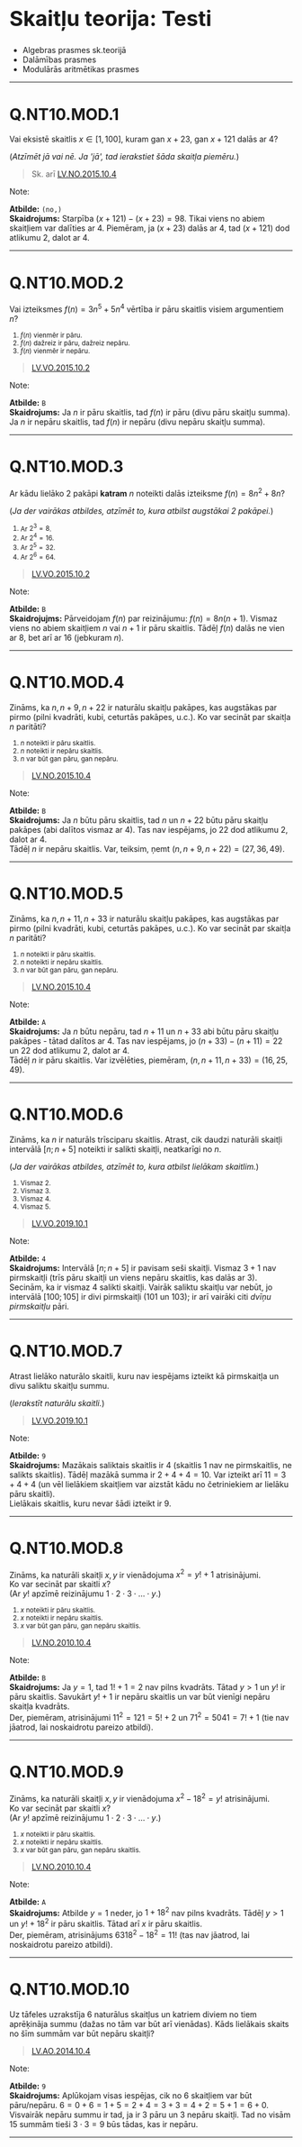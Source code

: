# &nbsp;

<h1 style="font-size:28pt">Skaitļu teorija: Testi</h1>

* Algebras prasmes sk.teorijā
* Dalāmības prasmes
* <blue>Modulārās aritmētikas prasmes</blue>


-----

# Q.NT10.MOD.1

Vai eksistē skaitlis $x \in [1,100]$, kuram 
gan $x+23$, gan $x+121$ dalās ar $4$?

(*Atzīmēt jā vai nē. Ja 'jā', tad ierakstiet šāda skaitļa piemēru.*)

> Sk.  arī [LV.NO.2015.10.4](../../problembase-tales/numtheory-lv-no/content.html#/lv.no.2015.10.4)


Note: 

**Atbilde:** `(no,)`  
**Skaidrojums:** Starpība $(x+121)-(x+23) = 98$. Tikai viens no abiem skaitļiem 
var dalīties ar $4$. Piemēram, ja $(x+23)$ dalās ar $4$, tad $(x+121)$ dod 
atlikumu $2$, dalot ar $4$.
 
 
 

-----

# Q.NT10.MOD.2

Vai izteiksmes $f(n) = 3n^5+5n^4$ vērtība ir pāru skaitlis visiem argumentiem $n$?

<small>

1. $f(n)$ vienmēr ir pāru.
2. $f(n)$ dažreiz ir pāru, dažreiz nepāru. 
3. $f(n)$ vienmēr ir nepāru.

</small>

> [LV.VO.2015.10.2](../../problembase-tales/numtheory-lv-no/content.html#/lv.no.2015.10.2)


Note:

**Atbilde:** `B`  
**Skaidrojums:** Ja $n$ ir pāru skaitlis, tad $f(n)$ ir pāru (divu pāru skaitļu summa).  
Ja $n$ ir nepāru skaitlis, tad $f(n)$ ir nepāru (divu nepāru skaitļu summa).


-----

# Q.NT10.MOD.3

Ar kādu lielāko $2$ pakāpi **katram** $n$ noteikti dalās izteiksme $f(n) = 8n^2 + 8n$? 

(*Ja der vairākas atbildes, atzīmēt to, kura atbilst augstākai $2$ pakāpei.*)

<small>

1. Ar $2^3 = 8$.
2. Ar $2^4 = 16$. 
3. Ar $2^5 = 32$. 
4. Ar $2^6 = 64$.

</small>

> [LV.VO.2015.10.2](../../problembase-tales/numtheory-lv-no/content.html#/lv.no.2015.10.2)

Note:

**Atbilde:** `B`  
**Skaidrojujms:** Pārveidojam $f(n)$ par reizinājumu: $f(n)=8n(n+1)$. 
Vismaz viens no abiem skaitļiem $n$ vai $n+1$ ir pāru skaitlis. Tādēļ $f(n)$ dalās
ne vien ar $8$, bet arī ar $16$ (jebkuram $n$). 





-----

# Q.NT10.MOD.4

Zināms, ka $n, n+9, n+22$ ir naturālu skaitļu pakāpes, kas augstākas par pirmo 
(pilni kvadrāti, kubi, ceturtās pakāpes, u.c.). Ko var secināt par skaitļa $n$ paritāti? 

<small>

1. $n$ noteikti ir pāru skaitlis. 
2. $n$ noteikti ir nepāru skaitlis. 
3. $n$ var būt gan pāru, gan nepāru. 

</small>

> [LV.NO.2015.10.4](../../problembase-tales/numtheory-lv-no/content.html#/lv.no.2015.10.4)

Note:

**Atbilde:** `B`  
**Skaidrojums:** Ja $n$ būtu pāru skaitlis, tad $n$ un $n+22$ būtu pāru skaitļu pakāpes
(abi dalītos vismaz ar $4$). Tas nav iespējams, jo $22$ dod atlikumu $2$, dalot ar $4$.  
Tādēļ $n$ ir nepāru skaitlis. Var, teiksim, ņemt $(n,n+9,n+22)=(27,36,49)$.





-----

# Q.NT10.MOD.5

Zināms, ka $n, n+11, n+33$ ir naturālu skaitļu pakāpes, kas augstākas par pirmo 
(pilni kvadrāti, kubi, ceturtās pakāpes, u.c.). Ko var secināt par skaitļa $n$ paritāti? 

<small>

1. $n$ noteikti ir pāru skaitlis. 
2. $n$ noteikti ir nepāru skaitlis. 
3. $n$ var būt gan pāru, gan nepāru. 

</small>

> [LV.NO.2015.10.4](../../problembase-tales/numtheory-lv-no/content.html#/lv.no.2015.10.4)

Note:

**Atbilde:** `A`  
**Skaidrojums:** Ja $n$ būtu nepāru, tad $n+11$ un $n+33$ abi būtu pāru skaitļu pakāpes - tātad
dalītos ar $4$. Tas nav iespējams, jo $(n+33)-(n+11)=22$ un $22$ dod atlikumu $2$, dalot ar $4$.  
Tādēļ $n$ ir pāru skaitlis. Var izvēlēties, piemēram, $(n,n+11,n+33)=(16,25,49)$. 




-----

# Q.NT10.MOD.6

Zināms, ka $n$ ir naturāls trīsciparu skaitlis. Atrast, cik daudzi naturāli skaitļi 
intervālā $[n;n+5]$ noteikti ir salikti skaitļi, neatkarīgi no $n$. 

(*Ja der vairākas atbildes, atzīmēt to, kura atbilst lielākam skaitlim.*)

<small>

1. Vismaz $2$. 
2. Vismaz $3$. 
3. Vismaz $4$. 
4. Vismaz $5$. 

</small>

> [LV.VO.2019.10.1](../../problembase-tales/numtheory-lv-vo/content.html#/lv.vo.2019.10.1)

Note:


**Atbilde:** `4`  
**Skaidrojums:** Intervālā $[n;n+5]$ ir pavisam seši skaitļi. 
Vismaz $3+1$ nav pirmskaitļi (trīs pāru skaitļi un viens nepāru skaitlis, kas dalās ar $3$).  
Secinām, ka ir vismaz $4$ salikti skaitļi. Vairāk saliktu skaitļu var nebūt, jo intervālā $[100;105]$ 
ir divi pirmskaitļi ($101$ un $103$); ir arī vairāki citi *dvīņu pirmskaitļu* pāri. 




-----

# Q.NT10.MOD.7

Atrast lielāko naturālo skaitli, kuru nav iespējams izteikt kā pirmskaitļa un divu 
saliktu skaitļu summu. 

(*Ierakstīt naturālu skaitli.*) 

> [LV.VO.2019.10.1](../../problembase-tales/numtheory-lv-vo/content.html#/lv.vo.2019.10.1)

Note:

**Atbilde:** `9`  
**Skaidrojums:** Mazākais saliktais skaitlis ir $4$ (skaitlis $1$ nav ne pirmskaitlis, ne salikts skaitlis). 
Tādēļ mazākā summa ir $2+4+4=10$. Var izteikt arī $11 = 3+4+4$ (un vēl lielākiem skaitļiem var
aizstāt kādu no četriniekiem ar lielāku pāru skaitli).  
Lielākais skaitlis, kuru nevar šādi izteikt ir $9$. 





-----

# Q.NT10.MOD.8

Zināms, ka naturāli skaitļi $x,y$ ir vienādojuma $x^2 = y! + 1$ atrisinājumi.  
Ko var secināt par skaitli $x$?  
(Ar $y!$ apzīmē reizinājumu $1\cdot{}2\cdot{}3\cdot\ldots\cdot{}y$.)

<small>

1. $x$ noteikti ir pāru skaitlis.
2. $x$ noteikti ir nepāru skaitlis.
3. $x$ var būt gan pāru, gan nepāru skaitlis.

</small>

> [LV.NO.2010.10.4](../../problembase-tales/numtheory-lv-no/content.html#/lv.no.2010.10.4)


Note:

**Atbilde:** `B`  
**Skaidrojums:** Ja $y=1$, tad $1!+1=2$ nav pilns kvadrāts. Tātad $y>1$ un $y!$ ir pāru skaitlis. 
Savukārt $y!+1$ ir nepāru skaitlis un var būt vienīgi nepāru skaitļa kvadrāts.  
Der, piemēram, atrisinājumi $11^2=121=5!+2$ un $71^2=5041=7!+1$ (tie nav jāatrod, 
lai noskaidrotu pareizo atbildi).





-----

# Q.NT10.MOD.9

Zināms, ka naturāli skaitļi $x,y$ ir vienādojuma $x^2 - 18^2 = y!$ atrisinājumi.  
Ko var secināt par skaitli $x$?  
(Ar $y!$ apzīmē reizinājumu $1\cdot{}2\cdot{}3\cdot\ldots\cdot{}y$.)

<small>

1. $x$ noteikti ir pāru skaitlis.
2. $x$ noteikti ir nepāru skaitlis.
3. $x$ var būt gan pāru, gan nepāru skaitlis.

</small>


> [LV.NO.2010.10.4](../../problembase-tales/numtheory-lv-no/content.html#/lv.no.2010.10.4)

Note:

**Atbilde:** `A`  
**Skaidrojums:** Atbilde $y=1$ neder, jo $1+18^2$ nav pilns kvadrāts. 
Tādēļ $y>1$ un $y! + 18^2$ ir pāru skaitlis. Tātad arī $x$ ir pāru skaitlis.  
Der, piemēram, atrisinājums $6318^2 - 18^2 = 11!$ (tas nav jāatrod, lai 
noskaidrotu pareizo atbildi).




-----

# Q.NT10.MOD.10

Uz tāfeles uzrakstīja $6$ naturālus skaitļus un katriem diviem no tiem aprēķināja 
summu (dažas no tām var būt arī vienādas). 
Kāds lielākais skaits no šīm summām var būt nepāru skaitļi?

> [LV.AO.2014.10.4](../../problembase-tales/numtheory-lv-ao/content.html#/lv.ao.2014.10.4)

Note: 

**Atbilde:** `9`  
**Skaidrojums:** Aplūkojam visas iespējas, cik no $6$ skaitļiem var būt pāru/nepāru. 
$6=0+6=1+5=2+4=3+3=4+2=5+1=6+0$. Visvairāk nepāru summu ir tad, ja ir $3$ pāru un $3$ nepāru 
skaitļi. Tad no visām $15$ summām tieši $3\cdot{}3 =9$ būs tādas, kas ir nepāru.





-----

# Q.NT10.MOD.11

Uz tāfeles uzrakstīja $6$ naturālus skaitļus un katriem diviem no tiem aprēķināja 
summu (dažas no tām var būt arī vienādas). 
Kāds lielākais skaits no šīm summām var būt pāru skaitļi?

> [LV.AO.2014.10.4](../../problembase-tales/numtheory-lv-ao/content.html#/lv.ao.2014.10.4)


Note:

**Atbilde:** `15`  
**Skaidrojums:** Pietiek izvēlēties visus pāru (vai visus nepāru) skaitļus. Tad 
visas $15$ summas (tik veidos $2$ var izvēlēties no $6$) būs pāru skaitļi.



-----

# Q.NT10.MOD.12

Zināms, ka $1000000$ (viens miljons), dalot ar $7$, dod atlikumu $1$. Atrast, kurš no skaitļiem 
dalās ar $7$: 

<small>

1. $5000002$
2. $2000001$
3. $4000009$
4. $9000011$

</small>

> [LV.VO.2017.10.2](../../problembase-tales/numtheory-lv-vo/content.html#/lv.vo.2017.10.2)

Note:

**Atbilde:** `A`  
**Skaidrojums:** Ievērojam, ka $5.000.000$ (pieci miljoni), dalot ar $7$ dod atlikumu $5$, 
$2.000.000$ - atlikumu $2$, utt.  
Pārbaudām summas: $5+2$, $2+1$, $4+9$, $9+11$. No tām tikai pirmā dalās ar $7$.





-----

# Q.NT10.MOD.13

Kādām naturālām $p$ vērtībām izteiksme $f(n) = 2n^2+1$ nedalās ar $3$?

<small>

1. $f(p) = 2p^2+1$ dalās ar $3$ visiem $p$. 
2. $f(p) = 2p^2+1$ nedalās ar $3$ tad un tikai tad, ja $p$ nedalās ar $3$.
3. $f(p) = 2p^2+1$ nedalās ar $3$ tad un tikai tad, ja $p$ dalās ar $3$.
4. $f(p) = 2p^2+1$ nedalās ar $3$ tad un tikai tad, ja $p$ ir nepāru.

</small>

> [LV.AO.2012.10.1](../../problembase-tales/numtheory-lv-ao/content.html#/lv.ao.2012.10.1)


Note:

**Atbilde:** `C`  
**Skaidrojums:** Ievērojam, ka $n^2$ dod atlikumu $1$, dalot ar $3$ (ja pats $n$ nedalās ar $3$)
vai atlikumu $0$ (ja pats $n$ dalās ar $3$). Tādēļ $2n^2+1$ nedalās ar $3$ 
vienīgi tad, ja $n$ dalās ar $3$.





-----

# Q.NT10.MOD.14

$1,4,9,16,25,\ldots$ ir naturālu skaitļu kvadrāti. Kādus atlikumus šie skaitļi 
dod, dalot ar $3$? 

(*Atzīmēt visas iespējas.*)

<small>

1. Atlikumu $0$.
2. Atlikumu $1$. 
3. Atlikumu $2$. 

</small>

> [LV.VO.2013.10.4](../../problembase-tales/numtheory-lv-vo/content.html#/lv.vo.2013.10.4)


Note:

**Atbilde:** `A,B`  
**Skaidrojums:** Pilns kvadrāts var dot atlikumu $0$, dalot ar $3$ (ja kāpina 
skaitli, kas pats dalās ar $3$), vai arī atlikumu $1$. Pat, kāpinot
skaitli, kas dod atlikumu $2$: $n=3k+2$.  
Iegūstam $(3k+2)^2=9k^2 + 12k + 4$ un $4$ dod atlikumu $1$.




-----

# Q.NT10.MOD.15

Cik ir tādu ciparu, ar kuriem nevar beigties neviena naturāla skaitļa kvadrāta 
decimālpieraksts.

(*Ierakstīt skaitli - šādu ciparu skaitu.*)

> [LV.VO.2013.10.4](../../problembase-tales/numtheory-lv-vo/content.html#/lv.vo.2013.10.4)

Note:

**Atbilde:** `4`
**Skaidrojums:** Pilni kvadrāti nekad nebeidzas ar cipariem $2,3,7,8$. To pārbauda, 
kāpinot kvadrātā visus skaitļus no $1$ līdz $10$ (vēl lielākiem skaitļiem 
pēdējie cipari sāk atkārtoties).



-----

# Q.NT10.MOD.16

Skaitļu $1,\ldots,9$ kubi ir sekojoši: $1,8,27,64,125,216,343,512,729$. 
Kādus atlikumus šie skaitļi dod, dalot ar $9$?  
(Varat izmantot faktu, ka skaitlis, dalot ar $9$, dod to pašu atlikumu, 
ko šī skaitļa ciparu summa.)

(*Ierakstīt visus iespējamos atlikumus, atdalot tos ar komatiem.*)

> [LV.AO.2016.10.2](../../problembase-tales/numtheory-lv-ao/content.html#/lv.ao.2016.10.2)


Note:

**Atbilde:** `0,1,8`  
**Skaidrojums:** Varam eksperimentāli pārbaudīt, dalot visus 9 kubus: atlikumi ir tikai $0,1,8$ 
(lielāku skaitļu kubi sāks atkārtot šos pašus atlikumus).  
Starp citu, pietiek pārbaudīt atlikumus, dalot ar $3$: kāpināt kubā 
$3k$, $3k+1$ un $3k-1$. Teiksim, $(3k-1)^3=27k^3 - 27k^2 + 9k - 1$, t.i. 
atlikums ir $8$.




-----

# Q.NT10.MOD.17

Spriežot pēc atlikumiem, dalot ar $4$, kuram no vienādojumiem 
eksistē atrisinājums naturālos skaitļos $(x,y)$? 

<small>

1. $x^2 - 2018 = 120y$
2. $x^2 - 2019 = 120y$
3. $x^2 - 2020 = 120y$

</small>

> [LV.AO.2016.10.2](../../problembase-tales/numtheory-lv-ao/content.html#/lv.ao.2016.10.2)


Note:

**Atbilde:** `C`
**Skaidrojums:** Labā puse ($120y$) noteikti dalās ar $4$, tātad arī kreisā puse dalās. 
No otras puses, $x^2$ var dot tikai atlikumus $0$ vai $1$, dalot ar $4$. 
Skaitļi $2018$ un $2019$ dod attiecīgi atlikumus $2$ vai $3$ - tātad tie neder.  
Der, piemēram, $50^2 - 2020 = 480 = 120\cdot{}4$. 




-----

# Q.NT10.MOD.18

Zināms, ka skaitlis $x = 3k+1$ dod atlikumu $1$, dalot ar $3$.   
Kādu atlikumu dod $x^3$, dalot ar $9$?

(*Ierakstīt atlikumu.*)


Note:

**Atbilde:** `1`
**Skaidrojums:** Atveram iekavas: $(3k+1)^3=27k^3 + 27k^2 + 9k + 1$. 
Visi saskaitāmie dalās ar $9$ bez atlikuma, bet pēdējais dod atlikumu $1$.



-----

# Q.NT10.MOD.19

Izteiksmi $13^n + 7^n$ dalīja ar skaitli $d$ un ieguva atlikumu. 
Atrast to $d$, kuram atlikums nav atkarīgs no skaitļa $n$ izvēles.

<small>

1. $d=4$
2. $d=5$
3. $d=6$
4. $d=7$

</small>

Note:

**Atbilde:** `C`  
**Skaidrojums:** Dalot ar $6$, gan $13^n$, gan arī $7^n$ dos tādu pašu atlikumu kā 
$1^n$ (jo $13$ un $7$, dalot ar $6$, dod atlikumu $1$).



-----

# Q.NT10.MOD.20

Dots, ka $x$ un $y$ ir nepāru skaitļi, kas nedalās ar $5$.
Ar kādu ciparu var beigties $x^4-y^4 = (x^2-y^2)(x^2+y^2)$?  
(Var izmantot to, ka skaitļa pēdējais cipars nosaka, kāds
būs tā kvadrāta pēdējais cipars.)

(*Ierakstīt visus iespējamos ciparus, atdalot ar komatiem.*)


Note:

**Atbilde:** `0`
**Skaidrojums:** Visiem skaitļiem $1,3,7,9$ ceturtās pakāpes
($1,81,2401,6561$) beidzas ar to pašu ciparu $1$. Tādēļ to starpības būs $0$. 
Lielākiem skaitļiem pēdējie cipari atkārtosies - teiksim, $19^4$ beidzas ar to 
pašu ciparu, ar ko $9^4$.  
Var arī aplūkot kvadrātu ($1,9,49,81$) summas un starpības.



